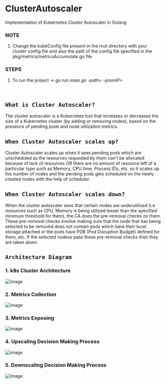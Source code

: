 # ClusterAutoscaler
Implementation of Kubernetes Cluster Autoscaler in Golang
### NOTE
1. Change the kubeConfig file present in the root directory with your cluster config file and also the path of the config file specified in the pkg/metrics/metricsAccumulate.go file

### STEPS
1. To run the project -> *go run main.go -path=<pass kubeConfig file path> -promIP=<Prometheus-Server IP with port>*
<br />

## ```What is Cluster Autoscaler?```
The cluster autoscaler is a Kubernetes tool that increases or decreases the size of a Kubernetes cluster (by adding or removing nodes), based on the presence of pending pods and node utilization metrics.

## ```When Cluster Autoscaler scales up?```
Cluster Autoscaler scales up when it sees pending pods which are unscheduled as the resources requested by them can't be allocated because of lack of resources OR there are no amount of resource left of a particular type such as Memory, CPU time, Process IDs, etc. so it scales up the number of nodes and the pending pods gets scheduled on the newly created nodes with the help of scheduler.

## ```When Cluster Autoscaler scales down?```
When the cluster autoscaler sees that certain nodes are underutilized (i.e resources such as CPU, Memory is being utilized lesser than the specified minimum threshold for them), the CA does the pre-removal checks on them. These pre-removal checks involve making sure that the node that has being selected to be removed does not contain pods which have their local storage attached or the pods have PDB (Pod Disruption Budget) defined for them, etc. If the selected nodess pass these pre-removal checks then they are taken down. 

## ```Architecture Diagram```
### 1. k8s Cluster Architecture
![image](https://user-images.githubusercontent.com/48388639/124967507-22214080-e042-11eb-99f5-3efbb879e621.png)
<br />
### 2. Metrics Collection
![image](https://user-images.githubusercontent.com/48388639/114090511-29b33b00-98d5-11eb-8e0e-ead61a5a28bd.png)
<br />
### 3. Metrics Exposing
![image](https://user-images.githubusercontent.com/48388639/114090716-6a12b900-98d5-11eb-9d4e-e35c8c6bbec7.png)
### 4. Upscaling Decision Making Process 
![image](https://user-images.githubusercontent.com/48388639/124967694-5694fc80-e042-11eb-84bd-efc051f537ad.png)
<br />
### 5. Downscaling Decision Making Process 
![image](https://user-images.githubusercontent.com/48388639/124967994-b8edfd00-e042-11eb-8ce0-b4da09146669.png)


